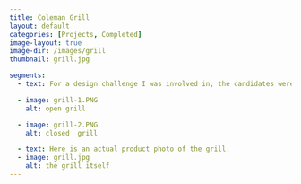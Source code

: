 ```yaml
---
title: Coleman Grill
layout: default
categories: [Projects, Completed]
image-layout: true
image-dir: /images/grill
thumbnail: grill.jpg

segments:
  - text: For a design challenge I was involved in, the candidates were asked to model a particular Coleman grill model in Solidworks. Here was my take on it. 

  - image: grill-1.PNG
    alt: open grill

  - image: grill-2.PNG
    alt: closed  grill

  - text: Here is an actual product photo of the grill.
  - image: grill.jpg
    alt: the grill itself
---
```

